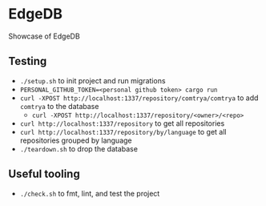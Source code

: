 # EdgeDB

Showcase of EdgeDB

## Testing

* `./setup.sh` to init project and run migrations
* `PERSONAL_GITHUB_TOKEN=<personal github token> cargo run`
* `curl -XPOST http://localhost:1337/repository/comtrya/comtrya` to add `comtrya` to the database
  * `curl -XPOST http://localhost:1337/repository/<owner>/<repo>`
* `curl http://localhost:1337/repository` to get all repositories
* `curl http://localhost:1337/repository/by/language` to get all repositories grouped by language
* `./teardown.sh` to drop the database

## Useful tooling

* `./check.sh` to fmt, lint, and test the project
